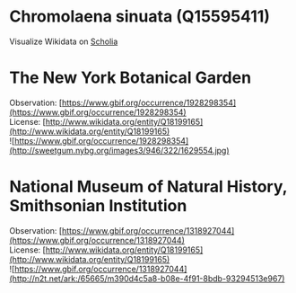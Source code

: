 
Chromolaena sinuata (Q15595411)
===============================
  
Visualize Wikidata on [Scholia](https://scholia.toolforge.org/taxon/Q15595411)
# The New York Botanical Garden
  
Observation: [https://www.gbif.org/occurrence/1928298354](https://www.gbif.org/occurrence/1928298354)  
License: [http://www.wikidata.org/entity/Q18199165](http://www.wikidata.org/entity/Q18199165)  
![https://www.gbif.org/occurrence/1928298354](http://sweetgum.nybg.org/images3/946/322/1629554.jpg)
# National Museum of Natural History, Smithsonian Institution
  
Observation: [https://www.gbif.org/occurrence/1318927044](https://www.gbif.org/occurrence/1318927044)  
License: [http://www.wikidata.org/entity/Q18199165](http://www.wikidata.org/entity/Q18199165)  
![https://www.gbif.org/occurrence/1318927044](http://n2t.net/ark:/65665/m390d4c5a8-b08e-4f91-8bdb-93294513e967)
